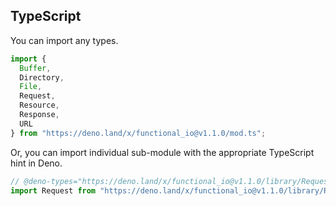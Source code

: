 ## TypeScript

You can import any types.

```ts
import {
  Buffer,
  Directory,
  File,
  Request,
  Resource,
  Response,
  URL
} from "https://deno.land/x/functional_io@v1.1.0/mod.ts";
```

Or, you can import individual sub-module with the appropriate TypeScript hint in Deno.

```ts
// @deno-types="https://deno.land/x/functional_io@v1.1.0/library/Request.d.ts"
import Request from "https://deno.land/x/functional_io@v1.1.0/library/Request.js";
```
 